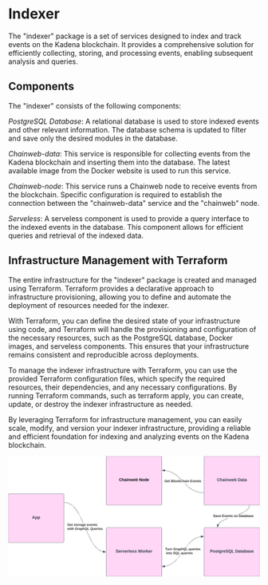 # Indexer
The "indexer" package is a set of services designed to index and track events on the Kadena blockchain. It provides a comprehensive solution for efficiently collecting, storing, and processing events, enabling subsequent analysis and queries.

## Components
The "indexer" consists of the following components:

*PostgreSQL Database*: A relational database is used to store indexed events and other relevant information. The database schema is updated to filter and save only the desired modules in the database.

*Chainweb-data*: This service is responsible for collecting events from the Kadena blockchain and inserting them into the database. The latest available image from the Docker website is used to run this service.

*Chainweb-node*: This service runs a Chainweb node to receive events from the blockchain. Specific configuration is required to establish the connection between the "chainweb-data" service and the "chainweb" node.

*Serveless*: A serveless component is used to provide a query interface to the indexed events in the database. This component allows for efficient queries and retrieval of the indexed data.

## Infrastructure Management with Terraform
The entire infrastructure for the "indexer" package is created and managed using Terraform. Terraform provides a declarative approach to infrastructure provisioning, allowing you to define and automate the deployment of resources needed for the indexer.

With Terraform, you can define the desired state of your infrastructure using code, and Terraform will handle the provisioning and configuration of the necessary resources, such as the PostgreSQL database, Docker images, and serveless components. This ensures that your infrastructure remains consistent and reproducible across deployments.

To manage the indexer infrastructure with Terraform, you can use the provided Terraform configuration files, which specify the required resources, their dependencies, and any necessary configurations. By running Terraform commands, such as terraform apply, you can create, update, or destroy the indexer infrastructure as needed.

By leveraging Terraform for infrastructure management, you can easily scale, modify, and version your indexer infrastructure, providing a reliable and efficient foundation for indexing and analyzing events on the Kadena blockchain.

![Indexer Graph](./indexer.jpeg)
